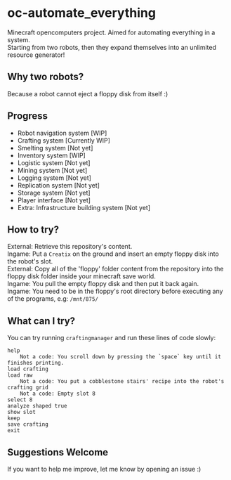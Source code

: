 # oc-automate_everything
Minecraft opencomputers project. Aimed for automating everything in a system.<br>
Starting from two robots, then they expand themselves into an unlimited resource generator!

## Why two robots?
Because a robot cannot eject a floppy disk from itself :)

## Progress
- Robot navigation system [WIP]
- Crafting system [Currently WIP]
- Smelting system [Not yet]
- Inventory system [WIP]
- Logistic system [Not yet]
- Mining system [Not yet]
- Logging system [Not yet]
- Replication system [Not yet]
- Storage system [Not yet]
- Player interface [Not yet]
- Extra: Infrastructure building system [Not yet]

## How to try?
External: Retrieve this repository's content.<br>
Ingame: Put a `Creatix` on the ground and insert an empty floppy disk into the robot's slot.<br>
External: Copy all of the 'floppy' folder content from the repository into the floppy disk folder inside your minecraft save world.<br>
Ingame: You pull the empty floppy disk and then put it back again.<br>
Ingame: You need to be in the floppy's root directory before executing any of the programs, e.g: `/mnt/875/`

## What can I try?
You can try running `craftingmanager` and run these lines of code slowly:
```
help
    Not a code: You scroll down by pressing the `space` key until it finishes printing.
load crafting
load raw
    Not a code: You put a cobblestone stairs' recipe into the robot's crafting grid
    Not a code: Empty slot 8
select 8
analyze shaped true
show slot
keep
save crafting
exit
```

## Suggestions Welcome
If you want to help me improve, let me know by opening an issue :)
